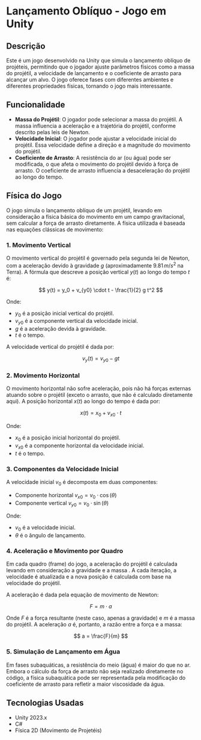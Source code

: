 # Lançamento Oblíquo - Jogo em Unity

## Descrição

Este é um jogo desenvolvido na Unity que simula o lançamento oblíquo de projéteis, permitindo que o jogador ajuste parâmetros físicos como a massa do projétil, a velocidade de lançamento e o coeficiente de arrasto para alcançar um alvo. O jogo oferece fases com diferentes ambientes e diferentes propriedades físicas, tornando o jogo mais interessante.

## Funcionalidade

- **Massa do Projétil**: O jogador pode selecionar a massa do projétil. A massa influencia a aceleração e a trajetória do projétil, conforme descrito pelas leis de Newton.
- **Velocidade Inicial**: O jogador pode ajustar a velocidade inicial do projétil. Essa velocidade define a direção e a magnitude do movimento do projétil.
- **Coeficiente de Arrasto**: A resistência do ar (ou água) pode ser modificada, o que afeta o movimento do projétil devido à força de arrasto. O coeficiente de arrasto influencia a desaceleração do projétil ao longo do tempo.

## Física do Jogo

O jogo simula o lançamento oblíquo de um projétil, levando em consideração a física básica do movimento em um campo gravitacional, sem calcular a força de arrasto diretamente. A física utilizada é baseada nas equações clássicas de movimento:

### 1. Movimento Vertical

O movimento vertical do projétil é governado pela segunda lei de Newton, com a aceleração devido à gravidade $g$ (aproximadamente $9.81 \, m/s^2$ na Terra). A fórmula que descreve a posição vertical $y(t)$ ao longo do tempo $t$ é:

$$
y(t) = y_0 + v_{y0} \cdot t - \frac{1}{2} g t^2
$$

Onde:
- $y_0$ é a posição inicial vertical do projétil.
- $v_{y0}$ é a componente vertical da velocidade inicial.
- $g$ é a aceleração devida à gravidade.
- $t$ é o tempo.

A velocidade vertical do projétil é dada por:

$$
v_y(t) = v_{y0} - g t
$$

### 2. Movimento Horizontal

O movimento horizontal não sofre aceleração, pois não há forças externas atuando sobre o projétil (exceto o arrasto, que não é calculado diretamente aqui). A posição horizontal $x(t)$ ao longo do tempo é dada por:

$$
x(t) = x_0 + v_{x0} \cdot t
$$

Onde:
- $x_0$ é a posição inicial horizontal do projétil.
- $v_{x0}$ é a componente horizontal da velocidade inicial.
- $t$ é o tempo.

### 3. Componentes da Velocidade Inicial

A velocidade inicial $v_0$ é decomposta em duas componentes:
- Componente horizontal $v_{x0} = v_0 \cdot \cos(\theta)$
- Componente vertical $v_{y0} = v_0 \cdot \sin(\theta)$

Onde:
- $v_0$ é a velocidade inicial.
- $\theta$ é o ângulo de lançamento.

### 4. Aceleração e Movimento por Quadro

Em cada quadro (frame) do jogo, a aceleração do projétil é calculada levando em consideração a gravidade e a massa . A cada iteração, a velocidade é atualizada e a nova posição é calculada com base na velocidade do projétil.

A aceleração é dada pela equação de movimento de Newton:

$$
F = m \cdot a
$$

Onde $F$ é a força resultante (neste caso, apenas a gravidade) e $m$ é a massa do projétil. A aceleração $a$ é, portanto, a razão entre a força e a massa:

$$
a = \frac{F}{m}
$$

### 5. Simulação de Lançamento em Água

Em fases subaquáticas, a resistência do meio (água) é maior do que no ar. Embora o cálculo da força de arrasto não seja realizado diretamente no código, a física subaquática pode ser representada pela modificação do coeficiente de arrasto para refletir a maior viscosidade da água.


## Tecnologias Usadas

- Unity 2023.x
- C#
- Física 2D (Movimento de Projetéis)

